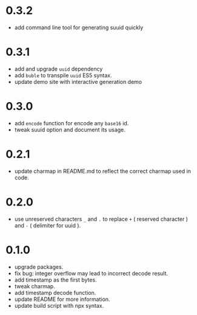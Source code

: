 # 0.3.2

 - add command line tool for generating suuid quickly


# 0.3.1

 - add and upgrade `uuid` dependency
 - add `buble` to transpile `uuid` ES5 syntax.
 - update demo site with interactive generation demo


# 0.3.0

 - add `encode` function for encode any `base16` id.
 - tweak suuid option and document its usage.


# 0.2.1

 - update charmap in README.md to reflect the correct charmap used in code.


# 0.2.0

 - use unreserved characters `_` and `.` to replace `+` ( reserved character ) and `-` ( delimiter for uuid ). 


# 0.1.0

 - upgrade packages.
 - fix bug: integer overflow may lead to incorrect decode result.
 - add timestamp as the first bytes.
 - tweak charmap.
 - add timestamp decode function.
 - update README for more information.
 - update build script with npx syntax.
